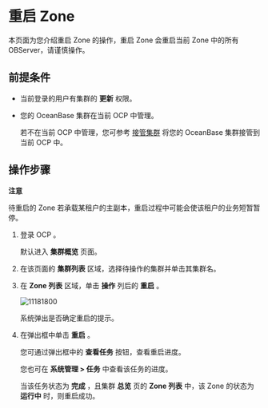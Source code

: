 重启 Zone 
============================

本页面为您介绍重启 Zone 的操作，重启 Zone 会重启当前 Zone 中的所有 OBServer，请谨慎操作。

前提条件 
-------------------------

* 当前登录的用户有集群的 **更新** 权限。

  

* 您的 OceanBase 集群在当前 OCP 中管理。

  若不在当前 OCP 中管理，您可参考 [接管集群](../1.takeover-cluster.md) 将您的 OceanBase 集群接管到当前 OCP 中。
  




操作步骤 
-------------------------

**注意**



待重启的 Zone 若承载某租户的主副本，重启过程中可能会使该租户的业务短暂暂停。

1. 登录 OCP 。

   默认进入 **集群概览** 页面。
   

2. 在该页面的 **集群列表** 区域，选择待操作的集群并单击其集群名。

   

3. 在 **Zone 列表** 区域，单击 **操作** 列后的 **重启** 。

   ![11181800](https://help-static-aliyun-doc.aliyuncs.com/assets/img/zh-CN/4696467361/p355146.png)

   系统弹出是否确定重启的提示。
   

4. 在弹出框中单击 **重启** 。

   您可通过弹出框中的 **查看任务** 按钮，查看重启进度。

   您也可在 **系统管理 \> 任务** 中查看该任务的进度。

   当该任务状态为 **完成** ，且集群 **总览** 页的 **Zone 列表** 中，该 Zone 的状态为 **运行中** 时，则重启成功。
   




